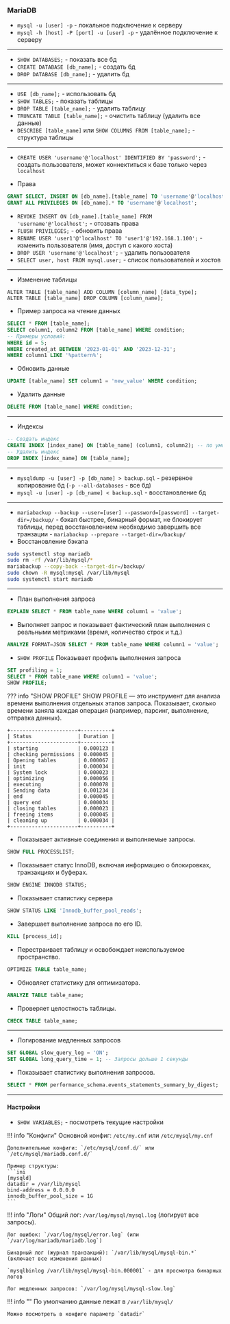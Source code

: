 ### MariaDB

- `mysql -u [user] -p` - локальное подключение к серверу
- `mysql -h [host] -P [port] -u [user] -p` - удалённое подключение к серверу

---

- `SHOW DATABASES;` - показать все бд
- `CREATE DATABASE [db_name];` - создать бд
- `DROP DATABASE [db_name];` - удалить бд

---

- `USE [db_name];` - использовать бд
- `SHOW TABLES;` - показать таблицы
- `DROP TABLE [table_name];` - удалить таблицу
- `TRUNCATE TABLE [table_name];` - очистить таблицу (удалить все данные)
- `DESCRIBE [table_name]` или `SHOW COLUMNS FROM [table_name];` - структура таблицы 

---

- `CREATE USER 'username'@'localhost' IDENTIFIED BY 'password';` - создать пользователя, может коннектиться к базе только через `localhost`

- Права
```sql 
GRANT SELECT, INSERT ON [db_name].[table_name] TO 'username'@'localhost';
GRANT ALL PRIVILEGES ON [db_name].* TO 'username'@'localhost';
```
- `REVOKE INSERT ON [db_name].[table_name] FROM 'username'@'localhost';` - отозвать права
- `FLUSH PRIVILEGES;` - обновить права
- `RENAME USER 'user1'@'localhost' TO 'user1'@'192.168.1.100';` - изменить пользователя (имя, доступ с какого хоста)
- `DROP USER 'username'@'localhost';` - удалить пользователя
- `SELECT user, host FROM mysql.user;` - список пользователей и хостов

---

- Изменение таблицы
```
ALTER TABLE [table_name] ADD COLUMN [column_name] [data_type];
ALTER TABLE [table_name] DROP COLUMN [column_name];
```

- Пример запроса на чтение данных
```sql
SELECT * FROM [table_name];
SELECT column1, column2 FROM [table_name] WHERE condition;
-- Примеры условий:
WHERE id = 5;
WHERE created_at BETWEEN '2023-01-01' AND '2023-12-31';
WHERE column1 LIKE '%pattern%';
``` 

- Обновить данные
```sql
UPDATE [table_name] SET column1 = 'new_value' WHERE condition;
```

- Удалить данные
```sql
DELETE FROM [table_name] WHERE condition;
```

---

- Индексы
```sql
-- Создать индекс
CREATE INDEX [index_name] ON [table_name] (column1, column2); -- по умолчанию btree
-- Удалить индекс
DROP INDEX [index_name] ON [table_name];
```

---

- `mysqldump -u [user] -p [db_name] > backup.sql` - резервное копирование бд (`-p --all-databases` - все бд)
- `mysql -u [user] -p [db_name] < backup.sql` - восстановление бд

---

- `mariabackup --backup --user=[user] --password=[password] --target-dir=/backup/` - бэкап быстрее, бинарный формат, не блокирует таблицы, перед восстановлением необходимо завершить все транзации - `mariabackup --prepare --target-dir=/backup/`
- Восстановление бэкапа
```bash
sudo systemctl stop mariadb
sudo rm -rf /var/lib/mysql/*
mariabackup --copy-back --target-dir=/backup/
sudo chown -R mysql:mysql /var/lib/mysql
sudo systemctl start mariadb
```

---

- План выполнения запроса
```sql
EXPLAIN SELECT * FROM table_name WHERE column1 = 'value';
```

- Выполняет запрос и показывает фактический план выполнения с реальными метриками (время, количество строк и т.д.)
```sql
ANALYZE FORMAT=JSON SELECT * FROM table_name WHERE column1 = 'value';
```

- `SHOW PROFILE` Показывает профиль выполнения запроса 
```sql
SET profiling = 1;
SELECT * FROM table_name WHERE column1 = 'value';
SHOW PROFILE;
```

??? info "SHOW PROFILE"
    SHOW PROFILE — это инструмент для анализа времени выполнения отдельных этапов запроса. Показывает, сколько времени заняла каждая операция (например, парсинг, выполнение, отправка данных).

    +----------------------+----------+
    | Status               | Duration |
    +----------------------+----------+
    | starting             | 0.000123 |
    | checking permissions | 0.000045 |
    | Opening tables       | 0.000067 |
    | init                 | 0.000034 |
    | System lock          | 0.000023 |
    | optimizing           | 0.000056 |
    | executing            | 0.000078 |
    | Sending data         | 0.001234 |
    | end                  | 0.000045 |
    | query end            | 0.000034 |
    | closing tables       | 0.000023 |
    | freeing items        | 0.000045 |
    | cleaning up          | 0.000034 |
    +----------------------+----------+

- Показывает активные соединения и выполняемые запросы.
```sql 
SHOW FULL PROCESSLIST;
```

- Показывает статус InnoDB, включая информацию о блокировках, транзакциях и буферах.
```sql
SHOW ENGINE INNODB STATUS;
```

- Показывает статистику сервера
```sql
SHOW STATUS LIKE 'Innodb_buffer_pool_reads';
```

- Завершает выполнение запроса по его ID.
```sql
KILL [process_id];
```

- Перестраивает таблицу и освобождает неиспользуемое пространство.
```sql
OPTIMIZE TABLE table_name;
```

- Обновляет статистику для оптимизатора.
```sql
ANALYZE TABLE table_name;
```

- Проверяет целостность таблицы.
```sql
CHECK TABLE table_name;
```

--- 

- Логирование медленных запросов
```sql
SET GLOBAL slow_query_log = 'ON';
SET GLOBAL long_query_time = 1; -- Запросы дольше 1 секунды
```

- Показывает статистику выполнения запросов.
```sql
SELECT * FROM performance_schema.events_statements_summary_by_digest;
```

---

#### Настройки 

- `SHOW VARIABLES;` - посмотреть текущие настройки

!!! info "Конфиги"
    Основной конфиг: `/etc/my.cnf` или `/etc/mysql/my.cnf`

    Дополнительные конфиги: `/etc/mysql/conf.d/` или `/etc/mysql/mariadb.conf.d/`

    Пример структуры:
    ```ini
    [mysqld]
    datadir = /var/lib/mysql
    bind-address = 0.0.0.0
    innodb_buffer_pool_size = 1G
    ```

!!! info "Логи"
    Общий лог: `/var/log/mysql/mysql.log` (логирует все запросы).

    Лог ошибок: `/var/log/mysql/error.log` (или `/var/log/mariadb/mariadb.log`)

    Бинарный лог (журнал транзакций): `/var/lib/mysql/mysql-bin.*` (включает все изменения данных)

    `mysqlbinlog /var/lib/mysql/mysql-bin.000001` - для просмотра бинарных логов

    Лог медленных запросов: `/var/log/mysql/mysql-slow.log`


!!! info ""
    По умолчанию данные лежат в `/var/lib/mysql/`

    Можно посмотреть в конфиге параметр `datadir`